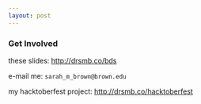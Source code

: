 ```yaml
---
layout: post
---
```


### Get Involved

these slides: http://drsmb.co/bds

e-mail me: `sarah_m_brown@brown.edu`

my hacktoberfest project: http://drsmb.co/hacktoberfest
